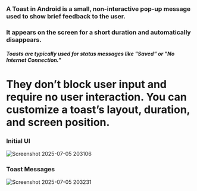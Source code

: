 ### A Toast in Android is a small, non-interactive pop-up message used to show brief feedback to the user. 
### It appears on the screen for a short duration and automatically disappears. 
##### Toasts are typically used for status messages like "Saved" or "No Internet Connection." 
# They don’t block user input and require no user interaction. You can customize a toast’s layout, duration, and screen position.

### Initial UI 
![Screenshot 2025-07-05 203106](https://github.com/user-attachments/assets/8c49641b-31c2-4f43-944a-f2373ffedfc0)

### Toast Messages
![Screenshot 2025-07-05 203231](https://github.com/user-attachments/assets/1534cbd9-a631-4fe5-bb73-f5d928f664c7)

